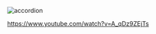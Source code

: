 ![accordion](https://github.com/cnon06/accordion-component/assets/59291488/ec3a07ff-d1df-4708-b769-c8a26a4aefd1)

https://www.youtube.com/watch?v=A_qDz9ZEjTs
